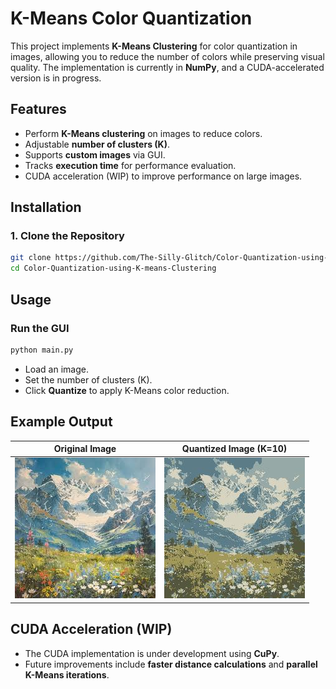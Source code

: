 # K-Means Color Quantization

This project implements **K-Means Clustering** for color quantization in images, allowing you to reduce the number of colors while preserving visual quality. The implementation is currently in **NumPy**, and a CUDA-accelerated version is in progress.

## Features
- Perform **K-Means clustering** on images to reduce colors.
- Adjustable **number of clusters (K)**.
- Supports **custom images** via GUI.
- Tracks **execution time** for performance evaluation.
- CUDA acceleration (WIP) to improve performance on large images.

## Installation

### 1. Clone the Repository
```sh
git clone https://github.com/The-Silly-Glitch/Color-Quantization-using-K-means-Clustering.git
cd Color-Quantization-using-K-means-Clustering
```

## Usage
### Run the GUI
```sh
python main.py
```
- Load an image.
- Set the number of clusters (K).
- Click **Quantize** to apply K-Means color reduction.

## Example Output
| Original Image | Quantized Image (K=10) |
|---------------|-----------------------|
| ![Original](https://github.com/The-Silly-Glitch/Color-Quantization-using-K-means-Clustering/blob/main/assets/Original.jpg) | ![Quantized](https://github.com/The-Silly-Glitch/Color-Quantization-using-K-means-Clustering/blob/main/assets/Quantized.jpg) |

## CUDA Acceleration (WIP)
- The CUDA implementation is under development using **CuPy**.
- Future improvements include **faster distance calculations** and **parallel K-Means iterations**.



